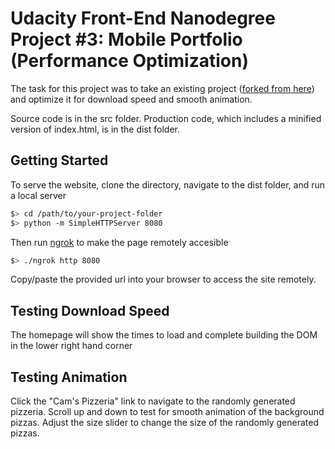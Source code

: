 # Udacity Front-End Nanodegree Project #3: Mobile Portfolio (Performance Optimization)

The task for this project was to take an existing project ([forked from here](https://github.com/udacity/frontend-nanodegree-mobile-portfolio)) and optimize it for download speed and smooth animation.

Source code is in the src folder. Production code, which includes a minified version of index.html, is in the dist folder.

## Getting Started
To serve the website, clone the directory, navigate to the dist folder, and run a local server
```sh
$> cd /path/to/your-project-folder
$> python -m SimpleHTTPServer 8080
```
Then run [ngrok](https://ngrok.com/) to make the page remotely accesible
```sh
$> ./ngrok http 8080
```
Copy/paste the provided url into your browser to access the site remotely.
## Testing Download Speed
The homepage will show the times to load and complete building the DOM in the lower right hand corner
## Testing Animation
Click the "Cam's Pizzeria" link to navigate to the randomly generated pizzeria. Scroll up and down to test for smooth animation of the background pizzas. Adjust the size slider to change the size of the randomly generated pizzas.
